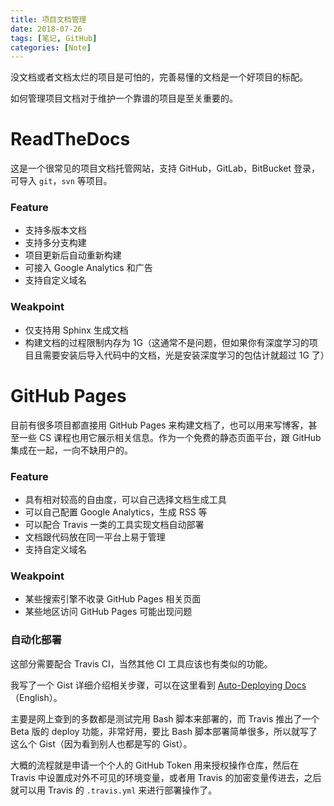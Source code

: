 ```yaml
---
title: 项目文档管理
date: 2018-07-26
tags: [笔记, GitHub]
categories: [Note]
---
```


没文档或者文档太烂的项目是可怕的，完善易懂的文档是一个好项目的标配。

如何管理项目文档对于维护一个靠谱的项目是至关重要的。

<!-- more -->

# ReadTheDocs

这是一个很常见的项目文档托管网站，支持 GitHub，GitLab，BitBucket 登录，可导入 `git`，`svn` 等项目。

### Feature

* 支持多版本文档
* 支持多分支构建
* 项目更新后自动重新构建
* 可接入 Google Analytics 和广告
* 支持自定义域名

### Weakpoint

* 仅支持用 Sphinx 生成文档
* 构建文档的过程限制内存为  1G（这通常不是问题，但如果你有深度学习的项目且需要安装后导入代码中的文档，光是安装深度学习的包估计就超过 1G 了）

# GitHub Pages

目前有很多项目都直接用 GitHub Pages 来构建文档了，也可以用来写博客，甚至一些 CS 课程也用它展示相关信息。作为一个免费的静态页面平台，跟 GitHub 集成在一起，一向不缺用户的。

### Feature

*  具有相对较高的自由度，可以自己选择文档生成工具
* 可以自己配置 Google Analytics，生成 RSS 等
* 可以配合 Travis 一类的工具实现文档自动部署
* 文档跟代码放在同一平台上易于管理
* 支持自定义域名

### Weakpoint

* 某些搜索引擎不收录 GitHub Pages 相关页面
* 某些地区访问 GitHub Pages 可能出现问题

### 自动化部署

这部分需要配合 Travis CI，当然其他 CI 工具应该也有类似的功能。

我写了一个 Gist 详细介绍相关步骤，可以在这里看到 [Auto-Deploying Docs](https://gist.github.com/kemingy/7e715ceb1b96f8023bea89a82974a181) （English）。

主要是网上查到的多数都是测试完用 Bash 脚本来部署的，而 Travis 推出了一个 Beta 版的 deploy 功能，非常好用，要比 Bash 脚本部署简单很多，所以就写了这么个 Gist（因为看到别人也都是写的 Gist）。

大概的流程就是申请一个个人的 GitHub Token 用来授权操作仓库，然后在 Travis 中设置成对外不可见的环境变量，或者用 Travis 的加密变量传进去，之后就可以用 Travis 的 `.travis.yml` 来进行部署操作了。